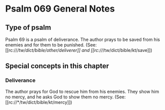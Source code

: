 # Psalm 069 General Notes
## Type of psalm

Psalm 69 is a psalm of deliverance. The author prays to be saved from his enemies and for them to be punished. (See: [[rc://*/tw/dict/bible/other/deliverer]] and [[rc://*/tw/dict/bible/kt/save]])

## Special concepts in this chapter

### Deliverance
The author prays for God to rescue him from his enemies. They show him no mercy, and he asks God to show them no mercy. (See: [[rc://*/tw/dict/bible/kt/mercy]])